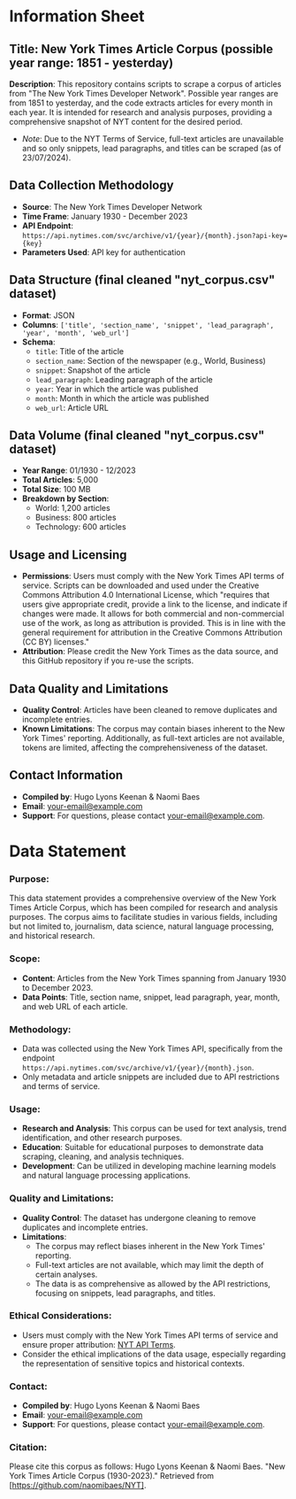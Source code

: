 # Information Sheet

## Title: New York Times Article Corpus (possible year range: 1851 - yesterday)

**Description**:
This repository contains scripts to scrape a corpus of articles from "The New York Times Developer Network". Possible year ranges are from 1851 to yesterday, and the code extracts articles for every month in each year. It is intended for research and analysis purposes, providing a comprehensive snapshot of NYT content for the desired period. 
- *Note*: Due to the NYT Terms of Service, full-text articles are unavailable and so only snippets, lead paragraphs, and titles can be scraped (as of 23/07/2024).

## Data Collection Methodology

- **Source**: The New York Times Developer Network
- **Time Frame**: January 1930 - December 2023
- **API Endpoint**: `https://api.nytimes.com/svc/archive/v1/{year}/{month}.json?api-key={key}`
- **Parameters Used**: API key for authentication

## Data Structure (final cleaned "nyt_corpus.csv" dataset)

- **Format**: JSON
- **Columns**: `['title', 'section_name', 'snippet', 'lead_paragraph', 'year', 'month', 'web_url']`
- **Schema**:
  - `title`: Title of the article
  - `section_name`: Section of the newspaper (e.g., World, Business)
  - `snippet`: Snapshot of the article
  - `lead_paragraph`: Leading paragraph of the article
  - `year`: Year in which the article was published
  - `month`: Month in which the article was published
  - `web_url`: Article URL

## Data Volume (final cleaned "nyt_corpus.csv" dataset)

- **Year Range**: 01/1930 - 12/2023
- **Total Articles**: 5,000
- **Total Size**: 100 MB
- **Breakdown by Section**:
  - World: 1,200 articles
  - Business: 800 articles
  - Technology: 600 articles

## Usage and Licensing

- **Permissions**: Users must comply with the New York Times API terms of service. Scripts can be downloaded and used under the Creative Commons Attribution 4.0 International License, which "requires that users give appropriate credit, provide a link to the license, and indicate if changes were made. It allows for both commercial and non-commercial use of the work, as long as attribution is provided. This is in line with the general requirement for attribution in the Creative Commons Attribution (CC BY) licenses."
- **Attribution**: Please credit the New York Times as the data source, and this GitHub repository if you re-use the scripts.

## Data Quality and Limitations

- **Quality Control**: Articles have been cleaned to remove duplicates and incomplete entries.
- **Known Limitations**: The corpus may contain biases inherent to the New York Times' reporting. Additionally, as full-text articles are not available, tokens are limited, affecting the comprehensiveness of the dataset.

## Contact Information

- **Compiled by**: Hugo Lyons Keenan & Naomi Baes
- **Email**: [your-email@example.com](mailto:your-email@example.com)
- **Support**: For questions, please contact [your-email@example.com](mailto:your-email@example.com).

# Data Statement

### Purpose:
This data statement provides a comprehensive overview of the New York Times Article Corpus, which has been compiled for research and analysis purposes. The corpus aims to facilitate studies in various fields, including but not limited to, journalism, data science, natural language processing, and historical research.

### Scope:
- **Content**: Articles from the New York Times spanning from January 1930 to December 2023.
- **Data Points**: Title, section name, snippet, lead paragraph, year, month, and web URL of each article.

### Methodology:
- Data was collected using the New York Times API, specifically from the endpoint `https://api.nytimes.com/svc/archive/v1/{year}/{month}.json`.
- Only metadata and article snippets are included due to API restrictions and terms of service.

### Usage:
- **Research and Analysis**: This corpus can be used for text analysis, trend identification, and other research purposes.
- **Education**: Suitable for educational purposes to demonstrate data scraping, cleaning, and analysis techniques.
- **Development**: Can be utilized in developing machine learning models and natural language processing applications.

### Quality and Limitations:
- **Quality Control**: The dataset has undergone cleaning to remove duplicates and incomplete entries.
- **Limitations**:
  - The corpus may reflect biases inherent in the New York Times' reporting.
  - Full-text articles are not available, which may limit the depth of certain analyses.
  - The data is as comprehensive as allowed by the API restrictions, focusing on snippets, lead paragraphs, and titles.

### Ethical Considerations:
- Users must comply with the New York Times API terms of service and ensure proper attribution: [NYT API Terms](https://developer.nytimes.com/terms).
- Consider the ethical implications of the data usage, especially regarding the representation of sensitive topics and historical contexts.

### Contact:
- **Compiled by**: Hugo Lyons Keenan & Naomi Baes
- **Email**: [your-email@example.com](mailto:your-email@example.com)
- **Support**: For questions, please contact [your-email@example.com](mailto:your-email@example.com).

### Citation:
Please cite this corpus as follows:
Hugo Lyons Keenan & Naomi Baes. "New York Times Article Corpus (1930-2023)." Retrieved from [https://github.com/naomibaes/NYT].
